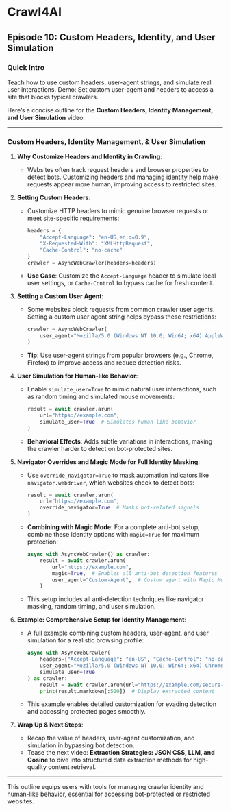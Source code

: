 # Crawl4AI

## Episode 10: Custom Headers, Identity, and User Simulation

### Quick Intro
Teach how to use custom headers, user-agent strings, and simulate real user interactions. Demo: Set custom user-agent and headers to access a site that blocks typical crawlers.

Here’s a concise outline for the **Custom Headers, Identity Management, and User Simulation** video:

---

### **Custom Headers, Identity Management, & User Simulation**

1. **Why Customize Headers and Identity in Crawling**:
   - Websites often track request headers and browser properties to detect bots. Customizing headers and managing identity help make requests appear more human, improving access to restricted sites.

2. **Setting Custom Headers**:
   - Customize HTTP headers to mimic genuine browser requests or meet site-specific requirements:
     ```python
     headers = {
         "Accept-Language": "en-US,en;q=0.9",
         "X-Requested-With": "XMLHttpRequest",
         "Cache-Control": "no-cache"
     }
     crawler = AsyncWebCrawler(headers=headers)
     ```
   - **Use Case**: Customize the `Accept-Language` header to simulate local user settings, or `Cache-Control` to bypass cache for fresh content.

3. **Setting a Custom User Agent**:
   - Some websites block requests from common crawler user agents. Setting a custom user agent string helps bypass these restrictions:
     ```python
     crawler = AsyncWebCrawler(
         user_agent="Mozilla/5.0 (Windows NT 10.0; Win64; x64) AppleWebKit/537.36 (KHTML, like Gecko) Chrome/91.0.4472.124 Safari/537.36"
     )
     ```
   - **Tip**: Use user-agent strings from popular browsers (e.g., Chrome, Firefox) to improve access and reduce detection risks.

4. **User Simulation for Human-like Behavior**:
   - Enable `simulate_user=True` to mimic natural user interactions, such as random timing and simulated mouse movements:
     ```python
     result = await crawler.arun(
         url="https://example.com",
         simulate_user=True  # Simulates human-like behavior
     )
     ```
   - **Behavioral Effects**: Adds subtle variations in interactions, making the crawler harder to detect on bot-protected sites.

5. **Navigator Overrides and Magic Mode for Full Identity Masking**:
   - Use `override_navigator=True` to mask automation indicators like `navigator.webdriver`, which websites check to detect bots:
     ```python
     result = await crawler.arun(
         url="https://example.com",
         override_navigator=True  # Masks bot-related signals
     )
     ```
   - **Combining with Magic Mode**: For a complete anti-bot setup, combine these identity options with `magic=True` for maximum protection:
     ```python
     async with AsyncWebCrawler() as crawler:
         result = await crawler.arun(
             url="https://example.com",
             magic=True,  # Enables all anti-bot detection features
             user_agent="Custom-Agent",  # Custom agent with Magic Mode
         )
     ```
   - This setup includes all anti-detection techniques like navigator masking, random timing, and user simulation.

6. **Example: Comprehensive Setup for Identity Management**:
   - A full example combining custom headers, user-agent, and user simulation for a realistic browsing profile:
     ```python
     async with AsyncWebCrawler(
         headers={"Accept-Language": "en-US", "Cache-Control": "no-cache"},
         user_agent="Mozilla/5.0 (Windows NT 10.0; Win64; x64) Chrome/91.0",
         simulate_user=True
     ) as crawler:
         result = await crawler.arun(url="https://example.com/secure-page")
         print(result.markdown[:500])  # Display extracted content
     ```
   - This example enables detailed customization for evading detection and accessing protected pages smoothly.

7. **Wrap Up & Next Steps**:
   - Recap the value of headers, user-agent customization, and simulation in bypassing bot detection.
   - Tease the next video: **Extraction Strategies: JSON CSS, LLM, and Cosine** to dive into structured data extraction methods for high-quality content retrieval.

---

This outline equips users with tools for managing crawler identity and human-like behavior, essential for accessing bot-protected or restricted websites.